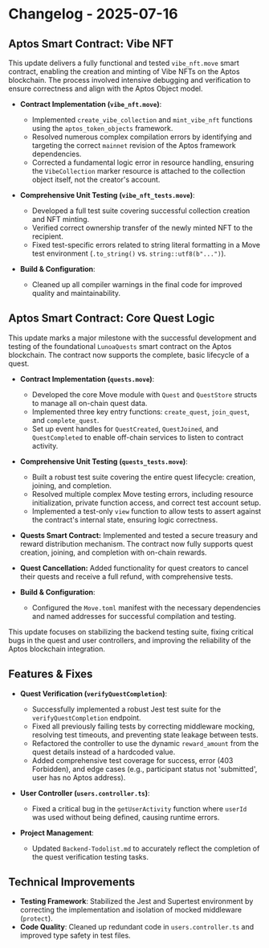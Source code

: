 # Changelog - 2025-07-16

## Aptos Smart Contract: Vibe NFT

This update delivers a fully functional and tested `vibe_nft.move` smart contract, enabling the creation and minting of Vibe NFTs on the Aptos blockchain. The process involved intensive debugging and verification to ensure correctness and align with the Aptos Object model.

-   **Contract Implementation (`vibe_nft.move`)**:
    -   Implemented `create_vibe_collection` and `mint_vibe_nft` functions using the `aptos_token_objects` framework.
    -   Resolved numerous complex compilation errors by identifying and targeting the correct `mainnet` revision of the Aptos framework dependencies.
    -   Corrected a fundamental logic error in resource handling, ensuring the `VibeCollection` marker resource is attached to the collection object itself, not the creator's account.

-   **Comprehensive Unit Testing (`vibe_nft_tests.move`)**:
    -   Developed a full test suite covering successful collection creation and NFT minting.
    -   Verified correct ownership transfer of the newly minted NFT to the recipient.
    -   Fixed test-specific errors related to string literal formatting in a Move test environment (`.to_string()` vs. `string::utf8(b"...")`).

-   **Build & Configuration**:
    -   Cleaned up all compiler warnings in the final code for improved quality and maintainability.

## Aptos Smart Contract: Core Quest Logic

This update marks a major milestone with the successful development and testing of the foundational `LunoaQuests` smart contract on the Aptos blockchain. The contract now supports the complete, basic lifecycle of a quest.

-   **Contract Implementation (`quests.move`)**: 
    -   Developed the core Move module with `Quest` and `QuestStore` structs to manage all on-chain quest data.
    -   Implemented three key entry functions: `create_quest`, `join_quest`, and `complete_quest`.
    -   Set up event handles for `QuestCreated`, `QuestJoined`, and `QuestCompleted` to enable off-chain services to listen to contract activity.

-   **Comprehensive Unit Testing (`quests_tests.move`)**:
    -   Built a robust test suite covering the entire quest lifecycle: creation, joining, and completion.
    -   Resolved multiple complex Move testing errors, including resource initialization, private function access, and correct test account setup.
    -   Implemented a test-only `view` function to allow tests to assert against the contract's internal state, ensuring logic correctness.

-   **Quests Smart Contract:** Implemented and tested a secure treasury and reward distribution mechanism. The contract now fully supports quest creation, joining, and completion with on-chain rewards.
-   **Quest Cancellation:** Added functionality for quest creators to cancel their quests and receive a full refund, with comprehensive tests.

-   **Build & Configuration**:
    -   Configured the `Move.toml` manifest with the necessary dependencies and named addresses for successful compilation and testing.

This update focuses on stabilizing the backend testing suite, fixing critical bugs in the quest and user controllers, and improving the reliability of the Aptos blockchain integration.

## Features & Fixes

-   **Quest Verification (`verifyQuestCompletion`)**:
    -   Successfully implemented a robust Jest test suite for the `verifyQuestCompletion` endpoint.
    -   Fixed all previously failing tests by correcting middleware mocking, resolving test timeouts, and preventing state leakage between tests.
    -   Refactored the controller to use the dynamic `reward_amount` from the quest details instead of a hardcoded value.
    -   Added comprehensive test coverage for success, error (403 Forbidden), and edge cases (e.g., participant status not 'submitted', user has no Aptos address).

-   **User Controller (`users.controller.ts`)**:
    -   Fixed a critical bug in the `getUserActivity` function where `userId` was used without being defined, causing runtime errors.

-   **Project Management**:
    -   Updated `Backend-Todolist.md` to accurately reflect the completion of the quest verification testing tasks.

## Technical Improvements

-   **Testing Framework**: Stabilized the Jest and Supertest environment by correcting the implementation and isolation of mocked middleware (`protect`).
-   **Code Quality**: Cleaned up redundant code in `users.controller.ts` and improved type safety in test files.
